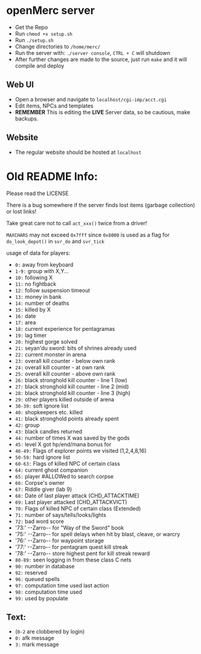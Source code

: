 # openMerc server
* Get the Repo
* Run `chmod +x setup.sh`
* Run `./setup.sh`
* Change directories to `/home/merc/`
* Run the server with: `./server console`, `CTRL + C` will shutdown
* After further changes are made to the source, just run `make` and it will compile and deploy

## Web UI
* Open a browser and navigate to `localhost/cgi-imp/acct.cgi`
* Edit items, NPCs and templates
* **REMEMBER** This is editing the **LIVE** Server data, so be cautious, make backups.

## Website
* The regular website should be hosted at `localhost`

# Old README Info:
Please read the LICENSE

There is a bug somewhere if the server finds lost items (garbage collection) or
lost links!

Take great care not to call `act_xxx()` twice from a driver!

`MAXCHARS` may not exceed `0x7fff` since `0x8000` is used as a flag for
`do_look_depot()` in `svr_do` and `svr_tick`

usage of data for players:

* `0:`      away from keyboard
* `1-9:`    group with X,Y...
* `10:`     following X
* `11:`     no fightback
* `12:`     follow suspension timeout
* `13:`     money in bank
* `14:`     number of deaths
* `15:`     killed by X
* `16:`      date
* `17:`      area
* `18:`     current experience for pentagramas
* `19:`     lag timer
* `20:`     highest gorge solved
* `21:`     seyan'du sword: bits of shrines already used
* `22:`     current monster in arena
* `23:`     overall kill counter - below own rank
* `24:`     overall kill counter - at own rank
* `25:`     overall kill counter - above own rank
* `26:`     black stronghold kill counter - line 1 (low)
* `27:`     black stronghold kill counter - line 2 (mid)
* `28:`     black stronghold kill counter - line 3 (high)
* `29:`     other players killed outside of arena
* `30-39:`  soft ignore list
* `40:`     shopkeepers etc. killed
* `41:`     black stronghold points already spent
* `42:`     group
* `43:`     black candles returned
* `44:`     number of times X was saved by the gods
* `45:`     level X got hp/end/mana bonus for
* `46-49:`  Flags of explorer points we visited (1,2,4,8,16)
* `50-59:`  hard ignore list
* `60-63:`  Flags of killed NPC of certain class
* `64:`     current ghost companion
* `65:`     player #ALLOWed to search corpse
* `66:`     Corpse's owner
* `67:`     Riddle giver (lab 9)
* `68:`     Date of last player attack (CHD_ATTACKTIME)
* `69:`     Last player attacked       (CHD_ATTACKVICT)
* `70:`		Flags of killed NPC of certain class (Extended)
* `71:`     number of says/tells/looks/lights
* `72:`     bad word score
* '73:'		--Zarro-- for "Way of the Sword" book
* '75:'		--Zarro-- for spell delays when hit by blast, cleave, or warcry
* '76:'     --Zarro-- for waypoint storage
* '77:'     --Zarro-- for pentagram quest kill streak
* '78:'     --Zarro-- store highest pent for kill streak reward
* `80-89:`	seen logging in from these class C nets
* `90:`     number in database
* `92:`     reserved
* `96:`     queued spells
* `97:`     computation time used last action
* `98:`     computation time used
* `99:`     used by populate

## Text:
* (`0-2` are clobbered by login)
* `0:`      afk message
* `3:`      mark message
